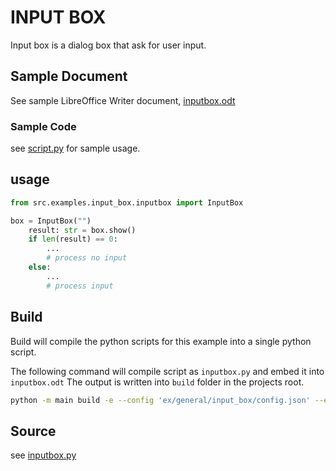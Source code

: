 # INPUT BOX

Input box is a dialog box that ask for user input.

## Sample Document

See sample LibreOffice Writer document, [inputbox.odt](inputbox.odt)

### Sample Code

see [script.py](script.py) for sample usage.

## usage

```python
from src.examples.input_box.inputbox import InputBox

box = InputBox("")
    result: str = box.show()
    if len(result) == 0:
        ...
        # process no input
    else:
        ...
        # process input
```

## Build

Build will compile the python scripts for this example into a single python script.

The following command will compile script as `inputbox.py` and embed it into `inputbox.odt`
The output is written into `build` folder in the projects root.

```sh
python -m main build -e --config 'ex/general/input_box/config.json' --embed-src 'ex/general/input_box/inputbox.odt'
```

## Source

see [inputbox.py](inputbox.py)
